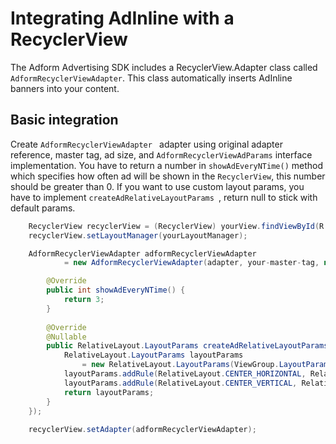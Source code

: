# Integrating AdInline with a RecyclerView

The Adform Advertising SDK includes a RecyclerView.Adapter class called `AdformRecyclerViewAdapter`. This class automatically inserts AdInline banners into your content.

## Basic integration

Create `AdformRecyclerViewAdapter ` adapter using original adapter reference, master tag, ad size, and `AdformRecyclerViewAdParams` interface implementation. You have to return a number in `showAdEveryNTime()` method which specifies how often ad will be shown in the `RecyclerView`, this number should be greater than 0. If you want to use custom layout params, you have to implement `createAdRelativeLayoutParams `, return null to stick with default params.

```java
	RecyclerView recyclerView = (RecyclerView) yourView.findViewById(R.id.your_recycler_view);
    recyclerView.setLayoutManager(yourLayoutManager);

	AdformRecyclerViewAdapter adformRecyclerViewAdapter 
            = new AdformRecyclerViewAdapter(adapter, your-master-tag, new AdSize(320,50), new AdformRecyclerViewAdParams() {

        @Override
        public int showAdEveryNTime() {
            return 3;
        }
	
        @Override
        @Nullable
        public RelativeLayout.LayoutParams createAdRelativeLayoutParams() {
            RelativeLayout.LayoutParams layoutParams 
                = new RelativeLayout.LayoutParams(ViewGroup.LayoutParams.WRAP_CONTENT, ViewGroup.LayoutParams.WRAP_CONTENT);
            layoutParams.addRule(RelativeLayout.CENTER_HORIZONTAL, RelativeLayout.TRUE);
            layoutParams.addRule(RelativeLayout.CENTER_VERTICAL, RelativeLayout.TRUE);
            return layoutParams;
        }
    });
    
	recyclerView.setAdapter(adformRecyclerViewAdapter);

```
